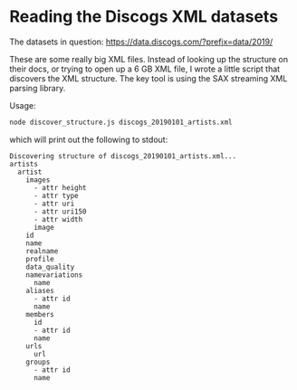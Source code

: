 
# Reading the Discogs XML datasets

The datasets in question: https://data.discogs.com/?prefix=data/2019/

These are some really big XML files. Instead of looking up the structure on their docs, or trying to open up a 6 GB XML file, I wrote a little script that discovers the XML structure. The key tool is using the SAX streaming XML parsing library.

Usage:

```sh
node discover_structure.js discogs_20190101_artists.xml
```

which will print out the following to stdout:

```
Discovering structure of discogs_20190101_artists.xml...
artists
  artist
    images
      - attr height
      - attr type
      - attr uri
      - attr uri150
      - attr width
      image
    id
    name
    realname
    profile
    data_quality
    namevariations
      name
    aliases
      - attr id
      name
    members
      id
      - attr id
      name
    urls
      url
    groups
      - attr id
      name
```
